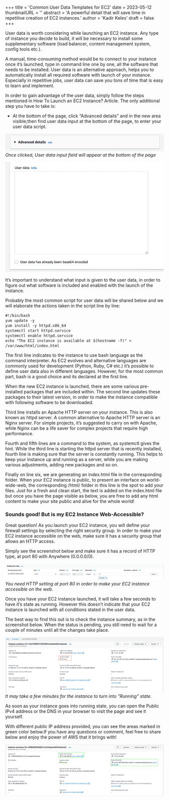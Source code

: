 +++
title = 'Common User Data Templates for EC2'
date = 2023-05-12
thumbnailURL = ''
abstract = 'A powerful detail that will save time in repetitive creation of EC2 instances.'
author = 'Kadir Keles'
draft = false
+++

User data is worth considering while launching an EC2 instance. Any type of instance you decide to build, it will be necessary to install some supplementary software (load balancer, content management system, config tools etc.).

A manual, time-consuming method would be to connect to your instance once it’s launched, type in command line one by one, all the software that needs to be installed. User data is an alternative approach, helps you to automatically install all required software with launch of your instance. Especially in repetitive jobs, user data can save you tons of time that is easy to learn and implement.

In order to gain advantage of the user data, simply follow the steps mentioned in How To Launch an EC2 Instance? Article. The only additional step you have to take is:
- At the bottom of the page, click “Advanced details” and in the new area visible;then find user data input at the bottom of the page, to enter your user data script. 

![Advanced Details](1.1.png)*Once clicked, User data input field will appear at the bottom of the page*

![User Data Box](1.2.png)


It’s important to understand what input is given to the user data, in order to figure out what software is included and enabled with the launch of the instance.

Probably the most common script for user data will be shared below and we will elaborate the actions taken in the script line by line:

```
#!/bin/bash
yum update -y
yum install -y httpd.x86_64
systemctl start httpd.service
systemctl enable httpd.service
echo "The EC2 instance is available at $(hostname -f)" > /var/www/html/index.html
```

The first line indicates to the instance to use bash language as the command interpreter. As EC2 evolves and alternative languages are commonly used for development (Python, Ruby, C# etc.) it’s possible to define user data also in different languages. However, for the most common part, bash is a good choice and its declared at the first line.

When the new EC2 instance is launched, there are some various pre-installed packages that are included within. The second line updates these packages to their latest version, in order to make the instance compatible with following software to be downloaded.

Third line installs an Apache HTTP server on your instance. This is also known as httpd server. A common alternative to Apache HTTP server is an Nginx server. For simple projects, it’s suggested to carry on with Apache, while Nginx can be a life saver for complex projects that require high performance.

Fourth and fifth lines are a command to the system, as systemctl gives the hint. While the third line is starting the httpd server that is recently installed, fourth line is making sure that the server is constantly running. This helps to keep your instance up and running as a server, while you are making various adjustments, adding new packages and so on.

Finally on line six, we are generating an index.html file in the corresponding folder. When your EC2 instance is public, to present an interface on world-wide-web, the corresponding /html/ folder in this line is the spot to add your files. Just for a fresh and clean start, the text is added on the index.html file but once you have the page visible as below, you are free to add any html content to make your site public and alive for the whole world! 

### Sounds good! But is my EC2 Instance Web-Accessible? 
Great question! As you launch your EC2 instance, you will define your firewall settings by selecting the right security group. In order to make your EC2 instance accessible on the web, make sure it has a security group that allows an HTTP access.

Simply see the screenshot below and make sure it has a record of HTTP type, at port 80 with Anywhere (0.0.0.0/0).

![Outbound Rules](2.png)*You need HTTP setting at port 80 in order to make your EC2 instance accessible on the web.*

Once you have your EC2 instance launched, it will take a few seconds to have it’s state as running. However this doesn’t indicate that your EC2 instance is launched with all conditions stated in the user data.

The best way to find this out is to check the instance summary, as in the screenshot below. When the status is pending, you still need to wait for a couple of minutes until all the changes take place. 

![EC2 Instance Summary](3.png)*It may take a few minutes for the instance to turn into "Running" state.*

As soon as your instance goes into running state, you can open the Public IPv4 address or the DNS in your browser to visit the page and see it yourself.

With different public IP address provided, you can see the areas marked in green color below.If you have any questions or comment, feel free to share below and enjoy the power of AWS that it brings with! 

![EC2 Instance Ready](3.2.png)